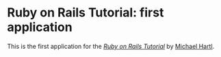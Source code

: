 # Ruby on Rails Tutorial: first application
This is the first application for the [*Ruby on Rails Tutorial*](http://railstutorial.org/)
by [Michael Hartl](http://michaelhartl.com/).
